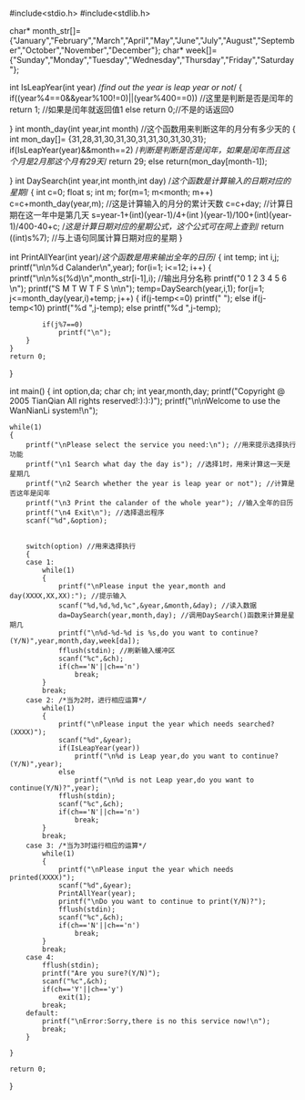 
#include<stdio.h>
#include<stdlib.h>

char* month_str[]= {"January","February","March","April","May","June","July","August","September","October","November","December"};
char* week[]= {"Sunday","Monday","Tuesday","Wednesday","Thursday","Friday","Saturday"};


int IsLeapYear(int year) /*find out the year is leap year or not*/
{
    if((year%4==0&&year%100!=0)||(year%400==0)) //这里是判断是否是闰年的
        return 1; //如果是闰年就返回值1
    else
        return 0;//不是的话返回0

}
int month_day(int year,int month) //这个函数用来判断这年的月分有多少天的
{
    int mon_day[]= {31,28,31,30,31,30,31,31,30,31,30,31};
    if(IsLeapYear(year)&&month==2) /*判断是判断是否是闰年，如果是闰年而且这个月是2月那这个月有29天*/
        return 29;
    else
        return(mon_day[month-1]);

}
int DaySearch(int year,int month,int day) /*这个函数是计算输入的日期对应的星期*/
{
    int c=0;
    float s;
    int m;
    for(m=1; m<month; m++)
        c=c+month_day(year,m); //这是计算输入的月分的累计天数
    c=c+day; //计算日期在这一年中是第几天
    s=year-1+(int)(year-1)/4+(int )(year-1)/100+(int)(year-1)/400-40+c; /*这是计算日期对应的星期公式，这个公式可在网上查到*/
    return ((int)s%7); //与上语句同属计算日期对应的星期
}

int PrintAllYear(int year)/*这个函数是用来输出全年的日历*/
{
    int temp;
    int i,j;
    printf("\n\n%d Calander\n",year);
    for(i=1; i<=12; i++)
    {
        printf("\n\n%s(%d)\n",month_str[i-1],i); //输出月分名称
        printf("0 1 2 3 4 5 6 \n");
        printf("S M T W T F S \n\n");
        temp=DaySearch(year,i,1);
        for(j=1; j<=month_day(year,i)+temp; j++)
        {
            if(j-temp<=0)
                printf(" ");
            else if(j-temp<10)
                printf("%d ",j-temp);
            else
                printf("%d ",j-temp);

            if(j%7==0)
                printf("\n");
        }
    }
    return 0;
}

int main()
{
    int option,da;
    char ch;
    int year,month,day;
    printf("Copyright @ 2005 TianQian All rights reserved!:):):)");
    printf("\n\nWelcome to use the WanNianLi system!\n");

    while(1)
    {
        printf("\nPlease select the service you need:\n"); //用来提示选择执行功能
        printf("\n1 Search what day the day is"); //选择1时，用来计算这一天是星期几
        printf("\n2 Search whether the year is leap year or not"); //计算是否这年是闰年
        printf("\n3 Print the calander of the whole year"); //输入全年的日历
        printf("\n4 Exit\n"); //选择退出程序
        scanf("%d",&option);


        switch(option) //用来选择执行
        {
        case 1:
            while(1)
            {
                printf("\nPlease input the year,month and day(XXXX,XX,XX):"); //提示输入
                scanf("%d,%d,%d,%c",&year,&month,&day); //读入数据
                da=DaySearch(year,month,day); //调用DaySearch()函数来计算是星期几
                printf("\n%d-%d-%d is %s,do you want to continue?(Y/N)",year,month,day,week[da]);
                fflush(stdin); //刷新输入缓冲区
                scanf("%c",&ch);
                if(ch=='N'||ch=='n')
                    break;
            }
            break;
        case 2: /*当为2时，进行相应运算*/
            while(1)
            {
                printf("\nPlease input the year which needs searched?(XXXX)");
                scanf("%d",&year);
                if(IsLeapYear(year))
                    printf("\n%d is Leap year,do you want to continue?(Y/N)",year);
                else
                    printf("\n%d is not Leap year,do you want to continue(Y/N)?",year);
                fflush(stdin);
                scanf("%c",&ch);
                if(ch=='N'||ch=='n')
                    break;
            }
            break;
        case 3: /*当为3时运行相应的运算*/
            while(1)
            {
                printf("\nPlease input the year which needs printed(XXXX)");
                scanf("%d",&year);
                PrintAllYear(year);
                printf("\nDo you want to continue to print(Y/N)?");
                fflush(stdin);
                scanf("%c",&ch);
                if(ch=='N'||ch=='n')
                    break;
            }
            break;
        case 4:
            fflush(stdin);
            printf("Are you sure?(Y/N)");
            scanf("%c",&ch);
            if(ch=='Y'||ch=='y')
                exit(1);
            break;
        default:
            printf("\nError:Sorry,there is no this service now!\n");
            break;
        }

    }

    return 0;
}
